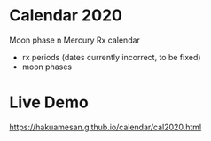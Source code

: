 # Calendar 2020

Moon phase n Mercury Rx calendar

- rx periods (dates currently incorrect, to be fixed)
- moon phases

# Live Demo
https://hakuamesan.github.io/calendar/cal2020.html
